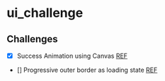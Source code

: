 # ui_challenge

## Challenges
- [x] Success Animation using Canvas [REF](https://dribbble.com/shots/3710002-Check-Mark)
- [] Progressive outer border as loading state [REF](https://dribbble.com/shots/9023612-Upload-button-interaction)